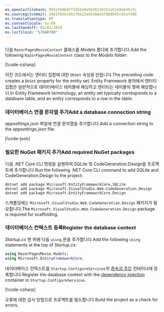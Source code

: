 ```yaml
---
ms.openlocfilehash: 055a7b0b97f31b2e0e5b36134151a52e9ab45c5c
ms.sourcegitcommit: 24b1f6decbb17bb22a45166e5fdb0845c65af498
ms.translationtype: MT
ms.contentlocale: ko-KR
ms.lasthandoff: 03/01/2019
ms.locfileid: "57048700"
---
```

<a name="dc"></a>
### 

<span data-ttu-id="7eeff-101">다음 `RazorPagesMovieContext` 클래스를 *Models* 폴더에 추가합니다.</span><span class="sxs-lookup"><span data-stu-id="7eeff-101">Add the following `RazorPagesMovieContext` class to the *Models* folder:</span></span>  

[!code-csharp[](~/tutorials/razor-pages/razor-pages-start/sample/RazorPagesMovie22/Data/RazorPagesMovieContext.cs)]

<span data-ttu-id="7eeff-102">이전 코드에서는 엔터티 집합에 대한 `DbSet` 속성을 만듭니다.</span><span class="sxs-lookup"><span data-stu-id="7eeff-102">The preceding code creates a `DbSet` property for the entity set.</span></span> <span data-ttu-id="7eeff-103">Entity Framework 용어에서 엔터티 집합은 일반적으로 데이터베이스 테이블에 해당하고 엔터티는 테이블의 행에 해당합니다.</span><span class="sxs-lookup"><span data-stu-id="7eeff-103">In Entity Framework terminology, an entity set typically corresponds to a database table, and an entity corresponds to a row in the table.</span></span>

<a name="cs"></a>

### <a name="add-a-database-connection-string"></a><span data-ttu-id="7eeff-104">데이터베이스 연결 문자열 추가</span><span class="sxs-lookup"><span data-stu-id="7eeff-104">Add a database connection string</span></span>

<span data-ttu-id="7eeff-105">*appsettings.json* 파일에 연결 문자열을 추가합니다.</span><span class="sxs-lookup"><span data-stu-id="7eeff-105">Add a connection string to the *appsettings.json* file:</span></span>

[!code-json[](~/tutorials/razor-pages/razor-pages-start/sample/RazorPagesMovie/appsettings_SQLite.json?highlight=8-10)]

### <a name="add-required-nuget-packages"></a><span data-ttu-id="7eeff-106">필요한 NuGet 패키지 추가</span><span class="sxs-lookup"><span data-stu-id="7eeff-106">Add required NuGet packages</span></span>

<span data-ttu-id="7eeff-107">다음 .NET Core CLI 명령을 실행하여 SQLite 및 CodeGeneration.Design을 프로젝트에 추가합니다.</span><span class="sxs-lookup"><span data-stu-id="7eeff-107">Run the following .NET Core CLI command to add SQLite and CodeGeneration.Design  to the project:</span></span>

```console
dotnet add package Microsoft.EntityFrameworkCore.SQLite
dotnet add package Microsoft.VisualStudio.Web.CodeGeneration.Design
dotnet add package Microsoft.EntityFrameworkCore.Design

```

<span data-ttu-id="7eeff-108">스캐폴딩에는 `Microsoft.VisualStudio.Web.CodeGeneration.Design` 패키지가 필요합니다.</span><span class="sxs-lookup"><span data-stu-id="7eeff-108">The `Microsoft.VisualStudio.Web.CodeGeneration.Design` package is required for scaffolding.</span></span>

<a name="reg"></a>

### <a name="register-the-database-context"></a><span data-ttu-id="7eeff-109">데이터베이스 컨텍스트 등록</span><span class="sxs-lookup"><span data-stu-id="7eeff-109">Register the database context</span></span>

<span data-ttu-id="7eeff-110">*Startup.cs* 맨 위에 다음 `using` 문을 추가합니다.</span><span class="sxs-lookup"><span data-stu-id="7eeff-110">Add the following `using` statements at the top of *Startup.cs*:</span></span>

```csharp
using RazorPagesMovie.Models;
using Microsoft.EntityFrameworkCore;
```

<span data-ttu-id="7eeff-111">데이터베이스 컨텍스트를 `Startup.ConfigureServices`의 [종속성 주입](xref:fundamentals/dependency-injection) 컨테이너에 등록합니다.</span><span class="sxs-lookup"><span data-stu-id="7eeff-111">Register the database context with the [dependency injection](xref:fundamentals/dependency-injection) container in `Startup.ConfigureServices`.</span></span>

[!code-csharp[](~/tutorials/razor-pages/razor-pages-start/sample/RazorPagesMovie22/Startup.cs?name=snippet_UseSqlite&highlight=11-12)]

<span data-ttu-id="7eeff-112">오류에 대한 검사 방법으로 프로젝트를 빌드합니다.</span><span class="sxs-lookup"><span data-stu-id="7eeff-112">Build the project as a check for errors.</span></span>

